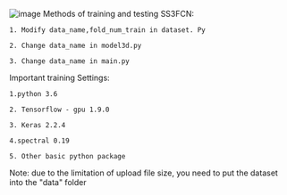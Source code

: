 ![image](https://github.com/leonzx7/SS3FCN/blob/master/img-storage/fig1.png)
Methods of training and testing SS3FCN:

	1. Modify data_name,fold_num_train in dataset. Py
	
	2. Change data_name in model3d.py
	
	3. Change data_name in main.py

Important training Settings:

	1.python 3.6
	
	2. Tensorflow - gpu 1.9.0
	
	3. Keras 2.2.4
	
	4.spectral 0.19
	
	5. Other basic python package
	
Note: due to the limitation of upload file size, you need to put the dataset into the "data" folder	
	
